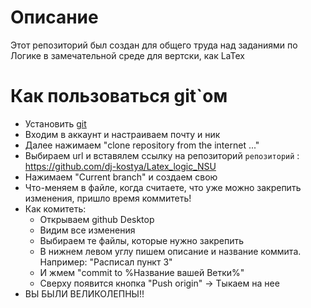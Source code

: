 # Описание
Этот репозиторий был создан для общего труда над заданиями по Логике в замечательной среде для вертски, как LaTex

# Как пользоваться git`ом
- Установить [git](https://desktop.github.com/)
- Входим в аккаунт и настраиваем почту и ник
- Далее нажимаем "clone repository from the internet ..."
- Выбираем url и вставялем ссылку на репозиторий
`репозиторий` : https://github.com/dj-kostya/Latex_logic_NSU
- Нажимаем "Current branch" и создаем свою
- Что-меняем в файле, когда считаете, что уже можно закрепить изменения, пришло время коммитеть!
- Как комитеть:
	- Открываем github Desktop
	- Видим все изменения
	- Выбираем те файлы, которые нужно закрепить
	- В нижнем левом углу пишем описание и название коммита. Например: "Расписал пункт 3"
	- И жмем "commit to %Название вашей Ветки%"
	- Сверху появится кнопка "Push origin" -> Тыкаем на нее
- ВЫ БЫЛИ ВЕЛИКОЛЕПНЫ!!
